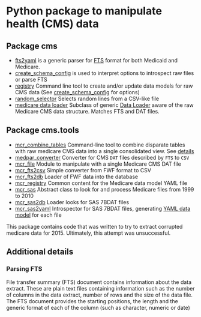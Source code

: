 # Python package to manipulate health (CMS) data

## Package cms

* [fts2yaml](members/fts2yaml.rst) is a generic
    parser for [FTS](#parsing-fts) format for both Medicaid and Medicare.
* [create_schema_config](members/create_schema_config.rst) is used
    to interpret options to introspect raw files or parse FTS
* [registry](members/registry.rst) Command line tool to create and/or update
    data models for raw CMS data (See 
    [create_schema_config](members/create_schema_config.rst) for options)
* [random_selector](members/random_selector.rst) Selects random lines
  from a CSV-like file
* [medicare data loader](members/mcr_data_loader.rst)  Subclass of generic 
    [Data Loader](../../nsaph-core-platform/doc/members/data_loader.rst) 
    aware of the raw Medicare CMS
    data structure. Matches FTS and DAT files.


## Package cms.tools 

* [mcr_combine_tables](members/mcr_combine_tables.rst) Command-line
    tool to combine disparate tables with raw medicare CMS data
    into a single consolidated view. 
    See [details](Medicare.md#combining-raw-files-into-a-single-view)
* [medpar_converter](members/medpar_converter.rst) Converter for CMS `DAT` 
    files described by `FTS` to `CSV`
* [mcr_file](members/mcr_file.rst) Module to manipulate with a single
    Medicare CMS DAT file
* [mcr_fts2csv](members/mcr_fts2csv.rst) Simple converter from FWF format to CSV
* [mcr_fts2db](members/mcr_fts2db.rst) Loader of FWF data into the database
* [mcr_registry](members/mcr_registry.rst) Common content for the 
    Medicare data model YAML file
* [mcr_sas](members/mcr_sas.rst) Abstract class to look for and process 
    Medicare files from 1999 to 2010
* [mcr_sas2db](members/mcr_sas2db.rst) Loader looks for SAS 7BDAT files
* [mcr_sas2yaml](members/mcr_sas2yaml.rst) Introspector for SAS 7BDAT
    files, generating 
    [YAML data model](../../nsaph-core-platform/doc/Datamodels.md) for each file

This package contains code that was written to try to extract
corrupted medicare data for 2015. Ultimately, this attempt
was unsuccessful.
                                                     
## Additional details

### Parsing FTS

File transfer summary (FTS) document contains information about 
the data extract. These are plain text files containing
information such as the number of
columns in the data extract, number of rows and the size of the
data file. The FTS document provides the
starting positions, the length and the generic format of 
each of the column (such as character, numeric or date)  

